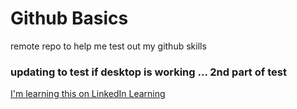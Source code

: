 # Github Basics
remote repo to help me test out my github skills

### updating to test if desktop is working ... 2nd part of test

[I'm learning this on LinkedIn Learning](https://www.linkedin.com/learning/github-for-web-designers/adding-a-readme-file?u=69317474)
